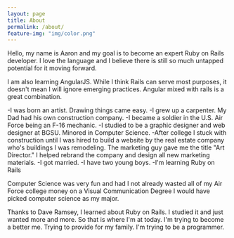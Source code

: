 ```yaml
---
layout: page
title: About
permalink: /about/
feature-img: "img/color.png"
---
```


Hello, my name is Aaron and my goal is to become an expert Ruby on Rails developer. I love the language and I believe there is still so much untapped potential for it moving forward.

I am also learning AngularJS. While I think Rails can serve most purposes, it doesn't mean I will ignore emerging practices. Angular mixed with rails is a great combination.

-I was born an artist. Drawing things came easy.
-I grew up a carpenter. My Dad had his own construction company.
-I became a soldier in the U.S. Air Force being an F-16 mechanic.
-I studied to be a graphic designer and web designer at BGSU. Minored in Computer Science.
-After college I stuck with construction until I was hired to build a website by the real estate company who's buildings I was remodeling. The marketing guy gave me the title "Art Director." I helped rebrand the company and design all new marketing materials.
-I got married.
-I have two young boys.
-I'm learning Ruby on Rails

Computer Science was very fun and had I not already wasted all of my Air Force college money on a Visual Communication Degree I would have picked computer science as my major.

Thanks to Dave Ramsey, I learned about Ruby on Rails. I studied it and just wanted more and more.  So that is where I'm at today. I'm trying to become a better me. Trying to provide for my family. I'm trying to be a programmer.
